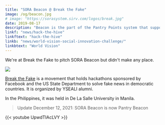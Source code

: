 ```yaml
---
title: "SORA Beacon @ Break the Fake"
image: /og/beacon.jpg
# image: "https://sorasystem.sirv.com/logos/break.jpg"
date: 2019-08-17
description: "Beacon is the part of the Pantry Points system that supports local news creators"
linkf: "news/hack-the-hive"
linkftext: "hack-the-hive"
linkb: "news/world-vision-social-innovation-challenge/"
linkbtext: "World Vision"
---
```


We're at Break the Fake to pitch SORA Beacon but didn't make any place. 

![](https://sorasystem.sirv.com/logos/break.jpg)

[Break the Fake](http://breakthefakemovement.com) is a movement that holds hackathons sponsored by Facebook and the US State Department to solve fake news in democratic countries. It is organized by YSEALI alumni. 

In the Philippines, it was held in De La Salle University in Manila. 

> Update December 12, 2021: SORA Beacon is now Pantry Beacon

{{< youtube UpwdTIAcLVY >}}